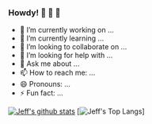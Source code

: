 ### Howdy! 👋 👋 👋



- 🔭 I’m currently working on ...
- 🌱 I’m currently learning ...
- 👯 I’m looking to collaborate on ...
- 🤔 I’m looking for help with ...
- 💬 Ask me about ...
- 📫 How to reach me: ...
- 😄 Pronouns: ...
- ⚡ Fun fact: ...

[![Jeff's github stats](https://github-readme-stats.vercel.app/api?username=JeffShepherd&theme=merko)](https://github.com/JeffShepherd/github-readme-stats)
[![Jeff's Top Langs](https://github-readme-stats.vercel.app/api/top-langs/?username=JeffShepherd&langs_count=5&theme=merko&layout=compact)]
